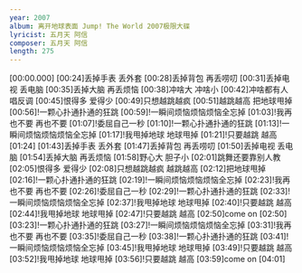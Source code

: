 ```yaml
---
year: 2007
album: 离开地球表面 Jump! The World 2007极限大碟
lyricist: 五月天 阿信
composer: 五月天 阿信
length: 275
---
```

[00:00.000]
[00:24]丢掉手表 丢外套
[00:28]丢掉背包 再丢唠叨
[00:31]丢掉电视 丢电脑
[00:35]丢掉大脑 再丢烦恼
[00:38]冲啥大 冲啥小
[00:42]冲啥都有人唱反调
[00:45]恨得多 爱得少
[00:49]只想越跳越疯
[00:51]越跳越高 把地球甩掉
[00:56]!一颗心扑通扑通的狂跳
[00:59]!一瞬间烦恼烦恼烦恼全忘掉
[01:03]!我再也不要 再也不要
[01:07]!委屈自己一秒
[01:10]!一颗心扑通扑通的狂跳
[01:13]!一瞬间烦恼烦恼烦恼全忘掉
[01:17]!我甩掉地球 地球甩掉
[01:21]!只要越跳 越高
[01:24]
[01:43]丢掉手表 丢外套
[01:47]丢掉背包 再丢唠叨
[01:50]丢掉电视 丢电脑
[01:54]丢掉大脑 再丢烦恼
[01:58]野心大 胆子小
[02:01]跳舞还要靠别人教
[02:05]恨得多 爱得少
[02:08]只想越跳越疯 越跳越高
[02:12]把地球甩掉
[02:16]!一颗心扑通扑通的狂跳
[02:19]!一瞬间烦恼烦恼烦恼全忘掉
[02:23]!我再也不要 再也不要
[02:26]!委屈自己一秒
[02:29]!一颗心扑通扑通的狂跳
[02:33]!一瞬间烦恼烦恼烦恼全忘掉
[02:37]!我甩掉地球 地球甩掉
[02:40]!只要越跳 越高
[02:44]!我甩掉地球 地球甩掉
[02:47]!只要越跳 越高
[02:50]come on
[02:50]
[03:23]!一颗心扑通扑通的狂跳
[03:27]!一瞬间烦恼烦恼烦恼全忘掉
[03:31]!我再也不要 再也不要
[03:35]!委屈自己一秒
[03:38]!一颗心扑通扑通的狂跳
[03:41]!一瞬间烦恼烦恼烦恼全忘掉
[03:45]!我甩掉地球 地球甩掉
[03:49]!只要越跳 越高
[03:52]!我甩掉地球 地球甩掉
[03:56]!只要越跳 越高
[03:59]come on
[04:01]